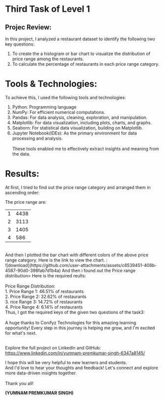 <html>
  <body>
    
  <h1> Third Task of Level 1</h1>
    
  <h2>Projec Review: </h2>
In this project, I analyzed a restaurant dataset to identify the following two key questions:

1. To create the a histogram or bar chart to visualize the distribution of price range among the restaurants.<br> 
2. To calculate the percentage of restaurants in each price range category.

<h1>Tools & Technologies:</h1>

To achieve this, I used the following tools and technologies:

1. Python: Programming language
2. NumPy: For efficient numerical computations.
3. Pandas: For data analysis, cleaning, exploration, and manipulation.
4. Matplotlib: For data visualization, including plots, charts, and graphs.
5. Seaborn: For statistical data visualization, building on Matplotlib.
6. Jupyter Notebook(IDEs): As the primary environment for data processing and analysis.<br><br>
These tools enabled me to effectively extract insights and meaning from the data.</p>

<h1>Results:</h1>
<p> At first, I tried to find out the price range category and arranged them in ascending order: <br>
  <p>The price range are:</p>
  <table>
    <tbody>
      <tr><td>1</td><td>4438</td></tr>
       <tr><td>2</td><td>3113</td></tr>
        <tr><td>3</td><td>1405</td></tr>
         <tr><td>4</td><td>586</td></tr>  
    </tbody>
  </table>
<br>
And then I plotted the bar chart with different colors of the above price range category. Here is the link to view the chart. :<br>![download](https://github.com/user-attachments/assets/c6539451-408b-4587-90d0-398fab7d1b4a)
  And then i found out the Price range distribution> Here is the required reults:<br><br>
  Price Range Distribution:<br>
  1. Price Range 1: 46.51% of restaurants<br>
  2. Price Range 2: 32.62% of restaurants<br>
  3. rice Range 3: 14.72% of restaurants<br>
  4. Price Range 4: 6.14% of restaurants<br>
Thus, I got the required keys of the given two questions of the task3:<br><br> 
A huge thanks to Conifyz Technologies for this amazing learning opportunity! Every step in this journey is helping me grow, and I'm excited for what's next.<br><br>

Explore the full project on LinkedIn and GitHub:<br>
https://www.linkedin.com/in/yumnam-premkumar-singh-6347a8145/<br>

<p>I hope this will be very helpful to new learners and students. <br>
And I'd love to hear your thoughts and feedback!
Let's connect and explore more data-driven insights together. <br><br>
Thank you all!

  <b>(YUMNAM PREMKUMAR SINGH)</b>
</p>
</body>
</html>
